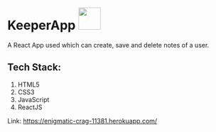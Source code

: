 <h1>KeeperApp <img style='background-color=white;' src='https://user-images.githubusercontent.com/68121380/202854097-646b7725-6603-4d1c-9de6-cce78b72907c.png' width='50px'></h1>
A React App used which can create, save and delete notes of a user.

<h2>Tech Stack:</h2>
<ol>
  <li>HTML5</li>
  <li>CSS3</li>
  <li>JavaScript</li>
  <li>ReactJS</li>
</ol>

Link: https://enigmatic-crag-11381.herokuapp.com/
